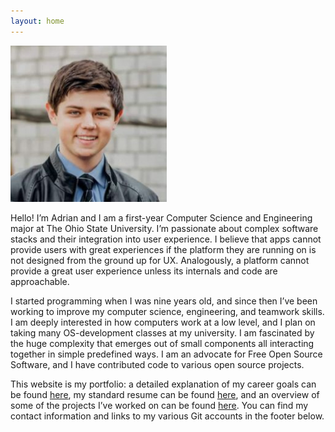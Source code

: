 ```yaml
---
layout: home
--- 
```


<img width=250 src="/assets/profilepic.jpg" title="Me" class="pfp" />

Hello! I’m Adrian and I am a first-year Computer Science and Engineering major
at The Ohio State University. I’m passionate about complex software stacks and
their integration into user experience. I believe that apps cannot provide users
with great experiences if the platform they are running on is not designed from
the ground up for UX. Analogously, a platform cannot provide a great user experience
unless its internals and code are approachable.

I started programming when I was nine years old, and since then I’ve been working
to improve my computer science, engineering, and teamwork skills. I am deeply interested
in how computers work at a low level, and I plan on taking many OS-development classes
at my university. I am fascinated by the huge complexity that emerges out of small
components all interacting together in simple predefined ways. I am an advocate
for Free Open Source Software, and I have contributed code to various open source
projects.

This website is my portfolio: a detailed explanation of my career goals can be
found [here](/goals), my standard resume can be found [here](/resume), and an
overview of some of the projects I’ve worked on can be found [here](/work). You
can find my contact information and links to my various Git accounts in the
footer below.
